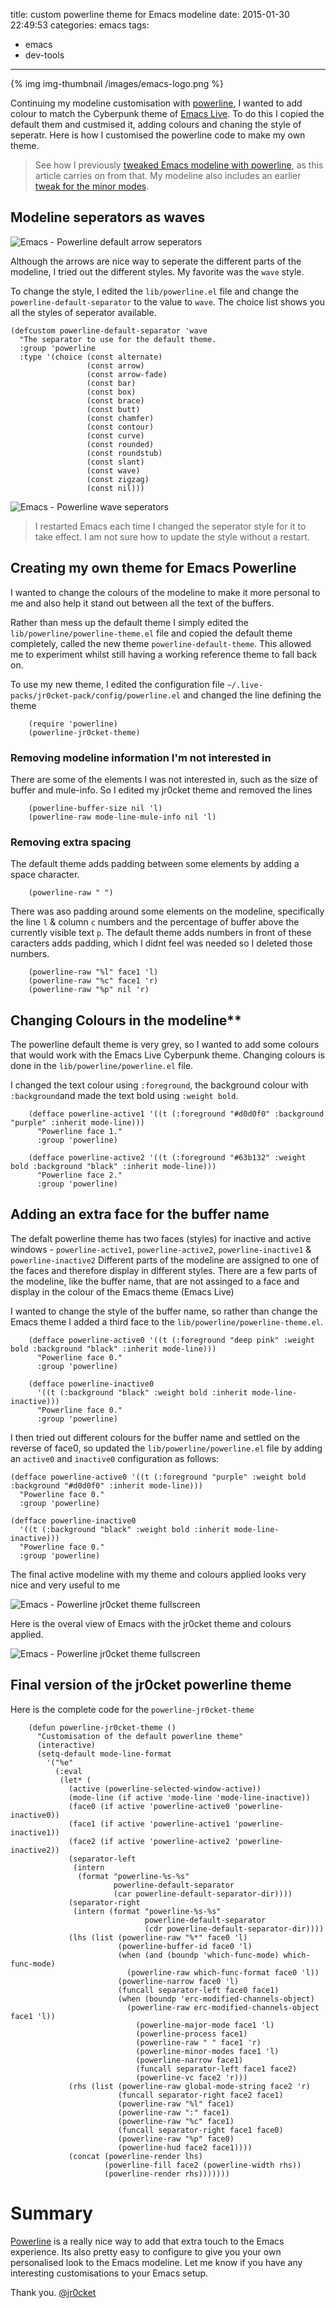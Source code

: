 title: custom powerline theme for Emacs modeline
date: 2015-01-30 22:49:53
categories: emacs
tags:
- emacs
- dev-tools
---

{% img img-thumbnail /images/emacs-logo.png %}

  Continuing my modeline customisation with [powerline](https://github.com/milkypostman/powerline), I wanted to add colour to match the Cyberpunk theme of [Emacs Live](http://overtone.github.io/emacs-live/).  To do this I copied the default them and custmised it, adding colours and chaning the style of seperatr.  Here is how I customised the powerline code to make my own theme.
  
> See how I previously [tweaked Emacs modeline with powerline](http://jr0cket.co.uk/2015/01/tweaking-emacs-modeline-with-powerline.html), as this article carries on from that.  My modeline also includes an earlier [tweak for the minor modes](http://jr0cket.co.uk/2013/01/tweeking-emacs-modeline-for-clojure.html.html).

<!-- more -->

## Modeline seperators as waves

![Emacs - Powerline default arrow seperators](/images/emacs-emacs-live-powerline-theme-default-modeline.png)

  Although the arrows are nice way to seperate the different parts of the modeline, I tried out the different styles.  My favorite was the `wave` style.
  
  To change the style, I edited the `lib/powerline.el` file and change the `powerline-default-separator` to the value to `wave`.  The choice list shows you all the styles of seperator available. 

```elisp
(defcustom powerline-default-separator 'wave
  "The separator to use for the default theme.
  :group 'powerline
  :type '(choice (const alternate)
                 (const arrow)
                 (const arrow-fade)
                 (const bar)
                 (const box)
                 (const brace)
                 (const butt)
                 (const chamfer)
                 (const contour)
                 (const curve)
                 (const rounded)
                 (const roundstub)
                 (const slant)
                 (const wave)
                 (const zigzag)
                 (const nil)))

```

![Emacs - Powerline wave seperators](/images/emacs-emacs-live-powerline-theme-default-modeline-wave.png)
  
> I restarted Emacs each time I changed the seperator style for it to take effect. I am not sure how to update the style without a restart.

## Creating my own theme for Emacs Powerline

  I wanted to change the colours of the modeline to make it more personal to me and also help it stand out between all the text of the buffers.

  Rather than mess up the default theme I simply edited the `lib/powerline/powerline-theme.el` file and copied the default theme completely, called the new theme `powerline-default-theme`.  This allowed me to experiment whilst still having a working reference theme to fall back on.  

  To use my new theme,  I edited the configuration file `~/.live-packs/jr0cket-pack/config/powerline.el` and changed the line defining the theme
   
```elisp
    (require 'powerline)
    (powerline-jr0cket-theme)
```

### Removing modeline information I'm not interested in
  
  There are some of the elements I was not interested in, such as the size of buffer and mule-info. So I edited my jr0cket theme and removed the lines
  
```elisp
    (powerline-buffer-size nil 'l) 
    (powerline-raw mode-line-mule-info nil 'l)
```

### Removing extra spacing

  The default theme adds padding between some elements by adding a space character. 

```elips  
    (powerline-raw " ")
```

   There was aso padding around some elements on the modeline, specifically the line `l` & column `c` numbers and the percentage of buffer above the currently visible text `p`.  The default theme adds numbers in front of these caracters adds padding, which I didnt feel was needed so I deleted those numbers.      

```elisp
    (powerline-raw "%l" face1 'l)
    (powerline-raw "%c" face1 'r)
    (powerline-raw "%p" nil 'r)
```
 

## Changing Colours in the modeline**

  The powerline default theme is very grey, so I wanted to add some colours that would work with the Emacs Live Cyberpunk theme.  Changing colours is done in the `lib/powerline/powerline.el` file.
  
  I changed the text colour using `:foreground`, the background colour with `:background`and made the text bold using `:weight bold`.

  
```elisp
    (defface powerline-active1 '((t (:foreground "#d0d0f0" :background "purple" :inherit mode-line)))
      "Powerline face 1."
      :group 'powerline)
    
    (defface powerline-active2 '((t (:foreground "#63b132" :weight bold :background "black" :inherit mode-line)))
      "Powerline face 2."
      :group 'powerline)
```

## Adding an extra face for the buffer name

  The defalt powerline theme has two faces (styles) for inactive  and active windows - `powerline-active1`, `powerline-active2`, `powerline-inactive1` & `powerline-inactive2`  Different parts of the modeline are assigned to one of the faces and therefore display in different styles.  There are a few parts of the modeline, like the buffer name, that are not assinged to a face and display in the colour of the Emacs theme (Emacs Live)  
  
  I wanted to change the style of the buffer name, so rather than change the Emacs theme I added a third face to the `lib/powerline/powerline-theme.el`.
  
```elisp
    (defface powerline-active0 '((t (:foreground "deep pink" :weight bold :background "black" :inherit mode-line)))
      "Powerline face 0."
      :group 'powerline)
    
    (defface powerline-inactive0
      '((t (:background "black" :weight bold :inherit mode-line-inactive)))
      "Powerline face 0."
      :group 'powerline)
```
  
 I then tried out different colours for the buffer name and settled on the reverse of face0, so updated the `lib/powerline/powerline.el` file by adding an `active0` and `inactive0` configuration as follows:

```elisp
(defface powerline-active0 '((t (:foreground "purple" :weight bold :background "#d0d0f0" :inherit mode-line)))
  "Powerline face 0."
  :group 'powerline)

(defface powerline-inactive0
  '((t (:background "black" :weight bold :inherit mode-line-inactive)))
  "Powerline face 0."
  :group 'powerline)

``` 
  The final active modeline with my theme and colours applied looks very nice and very useful to me

![Emacs - Powerline jr0cket theme fullscreen](/images/emacs-emacs-live-powerline-theme-jr0cket-modeline.png)

  Here is the overal view of Emacs with the jr0cket theme and colours applied.

![Emacs - Powerline jr0cket theme fullscreen](/images/emacs-emacs-live-powerline-theme-jr0cket-fullscreen.png)


## Final version of the jr0cket powerline theme

  Here is the complete code for the `powerline-jr0cket-theme`

``` elisp 
    (defun powerline-jr0cket-theme ()
      "Customisation of the default powerline theme"
      (interactive)
      (setq-default mode-line-format
        '("%e"
          (:eval
           (let* (
             (active (powerline-selected-window-active))
             (mode-line (if active 'mode-line 'mode-line-inactive))
             (face0 (if active 'powerline-active0 'powerline-inactive0))
             (face1 (if active 'powerline-active1 'powerline-inactive1))
             (face2 (if active 'powerline-active2 'powerline-inactive2))
             (separator-left
              (intern
               (format "powerline-%s-%s"
                       powerline-default-separator
                       (car powerline-default-separator-dir))))
             (separator-right
              (intern (format "powerline-%s-%s"
                              powerline-default-separator
                              (cdr powerline-default-separator-dir))))
             (lhs (list (powerline-raw "%*" face0 'l)
                        (powerline-buffer-id face0 'l)
                        (when (and (boundp 'which-func-mode) which-func-mode)
                          (powerline-raw which-func-format face0 'l))
                        (powerline-narrow face0 'l)
                        (funcall separator-left face0 face1)
                        (when (boundp 'erc-modified-channels-object)
                          (powerline-raw erc-modified-channels-object face1 'l))
                            (powerline-major-mode face1 'l)
                            (powerline-process face1)
                            (powerline-raw " " face1 'r)
                            (powerline-minor-modes face1 'l)
                            (powerline-narrow face1)
                            (funcall separator-left face1 face2)
                            (powerline-vc face2 'r)))
             (rhs (list (powerline-raw global-mode-string face2 'r)
                        (funcall separator-right face2 face1)
                        (powerline-raw "%l" face1)
                        (powerline-raw ":" face1)
                        (powerline-raw "%c" face1)
                        (funcall separator-right face1 face0)
                        (powerline-raw "%p" face0)
                        (powerline-hud face2 face1))))
             (concat (powerline-render lhs)
                     (powerline-fill face2 (powerline-width rhs))
                     (powerline-render rhs)))))))
```

# Summary 

  [Powerline](https://github.com/milkypostman/powerline) is a really nice way to add that extra touch to the Emacs experience.  Its also pretty easy to configure to give you your own personalised look to the Emacs modeline.  Let me know if you have any interesting customisations to your Emacs setup.
  
Thank you.
[@jr0cket](https://twitter.com/jr0cket)
